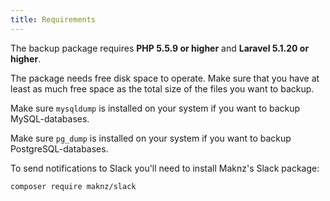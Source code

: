 ```yaml
---
title: Requirements
---
```


The backup package requires **PHP 5.5.9 or higher** and **Laravel 5.1.20 or higher**.

The package needs free disk space to operate. Make sure that you have at least as much free space as the total size of the files you want to backup.

Make sure `mysqldump` is installed on your system if you want to backup MySQL-databases.

Make sure `pg_dump` is installed on your system if you want to backup PostgreSQL-databases.

To send notifications to Slack you'll need to install Maknz's Slack package:

```bash
composer require maknz/slack
```
